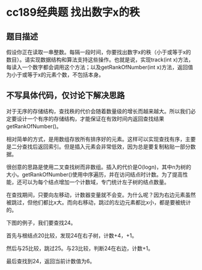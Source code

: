 # cc189经典题 找出数字x的秩

## 题目描述

假设你正在读取一串整数。每隔一段时间，你要找出数字x的秩（小于或等于x的数目）。请实现数据结构和算法支持这些操作。也就是说，实现track(int x)方法，每读入一个数字都会调用这个方法；以及getRankOfNumber(int x)方法，返回值为小于或等于x的元素个数，不包括本身。

## 不写具体代码，仅讨论下解决思路

对于无序的存储结构，查找秩的代价会随着数量级的增长而越来越大。所以我们必定要设计一个有序的存储结构，才能保证在有效时间内返回查找结果getRankOfNumber()。

相对简单的方式，是用数组存放所有排序好的元素。这样可以实现查找有序，主要是二分查找后返回索引。但是插入元素会非常低效，因为总是要复制粘贴一部分数据。

很创意的思路是使用二叉查找树而非数组。插入的代价是O(logn)，其中n为树的大小。getRankOfNumber()使用中序遍历，并在访问结点时计数。为了提高性能，还可以为每个结点增加一个计数域，专门统计左子树的结点数量。

在查找期间，只要向左移动，计数器变量就不会变。为什么呢？因为右边元素虽然被跳过，但他们都比x大。而向右移动，跳过的左边元素都比x小，都是要被统计的。

下图的例子，我们要查找24。

首先与根结点20比较，发现24在右子树，计数+4，+1。

然后与25比较，跳过25。与23比较，判断24在右边，计数+1。

最后查找到24，返回当前计数值为6。
